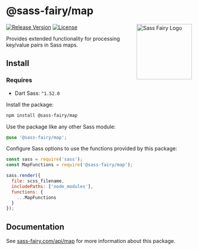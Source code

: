 # @sass-fairy/map

<a href="https://sass-fairy.com/"><img src="https://sass-fairy.com/img/logo.svg" alt="Sass Fairy Logo" width="150" align="right" /></a>

[![Release Version](https://img.shields.io/npm/v/@sass-fairy/map.svg)](https://www.npmjs.com/package/@sass-fairy/map)
[![License](https://img.shields.io/badge/License-MIT-blue.svg)](https://opensource.org/licenses/MIT)

Provides extended functionality for processing key/value pairs in Sass maps.

## Install

### Requires

* Dart Sass: `^1.52.0`

Install the package:

```bash
npm install @sass-fairy/map
```

Use the package like any other Sass module:

```scss
@use '@sass-fairy/map';
```

Configure Sass options to use the functions provided by this package:

```js
const sass = require('sass');
const MapFunctions = require('@sass-fairy/map');

sass.render({
  file: scss_filename,
  includePaths: ['node_modules'],
  functions: {
    ...MapFunctions
  }
});
```


## Documentation

See [sass-fairy.com/api/map](http://sass-fairy.com/api/map) for more information about this package.
